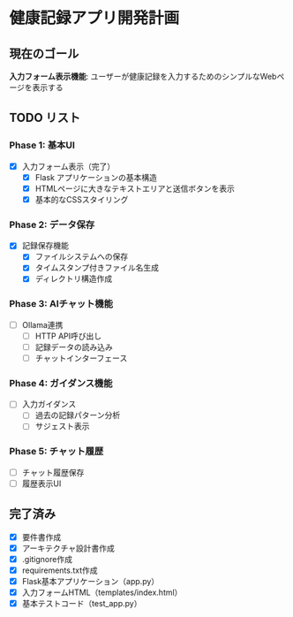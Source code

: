 # 健康記録アプリ開発計画

## 現在のゴール
**入力フォーム表示機能**: ユーザーが健康記録を入力するためのシンプルなWebページを表示する

## TODO リスト

### Phase 1: 基本UI
- [x] 入力フォーム表示（完了）
  - [x] Flask アプリケーションの基本構造
  - [x] HTMLページに大きなテキストエリアと送信ボタンを表示
  - [x] 基本的なCSSスタイリング

### Phase 2: データ保存
- [x] 記録保存機能
  - [x] ファイルシステムへの保存
  - [x] タイムスタンプ付きファイル名生成
  - [x] ディレクトリ構造作成

### Phase 3: AIチャット機能
- [ ] Ollama連携
  - [ ] HTTP API呼び出し
  - [ ] 記録データの読み込み
  - [ ] チャットインターフェース

### Phase 4: ガイダンス機能
- [ ] 入力ガイダンス
  - [ ] 過去の記録パターン分析
  - [ ] サジェスト表示

### Phase 5: チャット履歴
- [ ] チャット履歴保存
- [ ] 履歴表示UI

## 完了済み
- [x] 要件書作成
- [x] アーキテクチャ設計書作成
- [x] .gitignore作成
- [x] requirements.txt作成
- [x] Flask基本アプリケーション（app.py）
- [x] 入力フォームHTML（templates/index.html）
- [x] 基本テストコード（test_app.py）